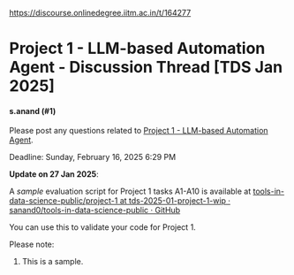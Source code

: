 https://discourse.onlinedegree.iitm.ac.in/t/164277

<html><head><meta charset='utf-8'><title>Project 1 - LLM-based Automation Agent - Discussion Thread [TDS Jan 2025]</title></head><body>
<h1>Project 1 - LLM-based Automation Agent - Discussion Thread [TDS Jan 2025]</h1>
<h4>s.anand (#1)</h4>
<p>Please post any questions related to <a href="https://tds.s-anand.net/#/project-1">Project 1 - LLM-based Automation Agent</a>.</p>
<p>Deadline: <span class="discourse-local-date" data-date="2025-02-16" data-email-preview="2025-02-16T18:29:00Z UTC" data-format="LLLL" data-time="23:59:00" data-timezone="Asia/Calcutta">Sunday, February 16, 2025 6:29 PM</span></p>
<p><strong>Update on 27 Jan 2025</strong>:</p>
<p>A <em>sample</em> evaluation script for Project 1 tasks A1-A10 is available at <a href="https://github.com/sanand0/tools-in-data-science-public/tree/tds-2025-01-project-1-wip/project-1">tools-in-data-science-public/project-1 at tds-2025-01-project-1-wip · sanand0/tools-in-data-science-public · GitHub</a></p>
<p>You can use this to validate your code for Project 1.</p>
<p>Please note:</p>
<ol>
<li>This is a sample.
